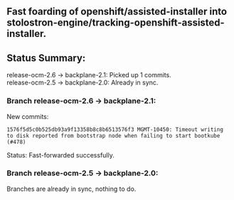 ## Fast foarding of openshift/assisted-installer into stolostron-engine/tracking-openshift-assisted-installer.

## Status Summary:

release-ocm-2.6 -> backplane-2.1: Picked up 1 commits.  
release-ocm-2.5 -> backplane-2.0: Already in sync.  

### Branch release-ocm-2.6 -> backplane-2.1:

New commits:

```
1576f5d5c0b525db93a9f13358b8c8b6513576f3 MGMT-10450: Timeout writing to disk reported from bootstrap node when failing to start bootkube (#478)
```

Status: Fast-forwarded successfully.

### Branch release-ocm-2.5 -> backplane-2.0:

Branches are already in sync, nothing to do.
